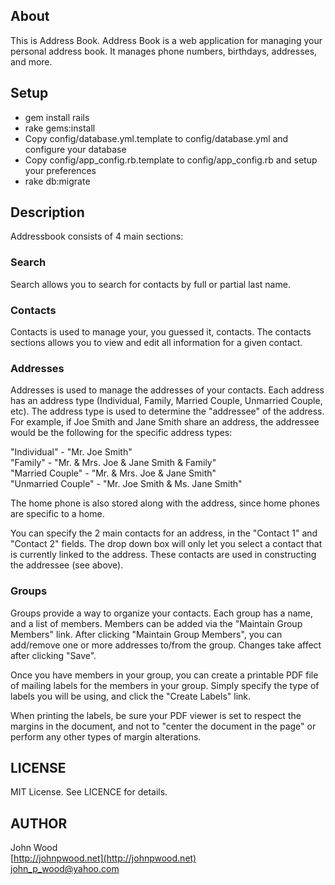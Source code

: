 ## About

This is Address Book.  Address Book is a web application for managing
your personal address book.  It manages phone numbers, birthdays, addresses, 
and more.

## Setup
* gem install rails
* rake gems:install
* Copy config/database.yml.template to config/database.yml and configure your database
* Copy config/app_config.rb.template to config/app_config.rb and setup your preferences
* rake db:migrate


## Description
Addressbook consists of 4 main sections:

### Search
Search allows you to search for contacts by full or partial last name.

### Contacts
Contacts is used to manage your, you guessed it, contacts.  The contacts sections allows
you to view and edit all information for a given contact.

### Addresses
Addresses is used to manage the addresses of your contacts.  Each address has
an address type (Individual, Family, Married Couple, Unmarried Couple, etc).
The address type is used to determine the "addressee" of the address.  For
example, if Joe Smith and Jane Smith share an address, the addressee
would be the following for the specific address types:

"Individual" - "Mr. Joe Smith"  
"Family" - "Mr. & Mrs. Joe & Jane Smith & Family"  
"Married Couple" - "Mr. & Mrs. Joe & Jane Smith"  
"Unmarried Couple" - "Mr. Joe Smith & Ms. Jane Smith"  

The home phone is also stored along with the address, since home phones are
specific to a home.  
 
You can specify the 2 main contacts for an address, in the "Contact 1" and 
"Contact 2" fields.  The drop down box will only let you select a contact that
is currently linked to the address.  These contacts are used in constructing
the addressee (see above).
 
### Groups
Groups provide a way to organize your contacts.  Each group has a name, and 
a list of members.  Members can be added via the "Maintain Group Members"
link.  After clicking "Maintain Group Members", you can add/remove one or more
addresses to/from the group.  Changes take affect after clicking "Save".

Once you have members in your group, you can create a printable PDF file of
mailing labels for the members in your group.  Simply specify the type of labels
you will be using, and click the "Create Labels" link.

When printing the labels, be sure your PDF viewer is set to respect the 
margins in the document, and not to "center the document in the page" or 
perform any other types of margin alterations.

 
## LICENSE
MIT License.  See LICENCE for details.


## AUTHOR
John Wood  
[http://johnpwood.net](http://johnpwood.net)  
[john_p_wood@yahoo.com](mailto:john_p_wood@yahoo.com)  

